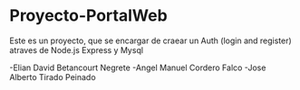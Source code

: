 # Proyecto-PortalWeb
Este es un proyecto, que se encargar de craear un Auth (login and register) atraves de Node.js Express y Mysql

-Elian David Betancourt Negrete
-Angel Manuel Cordero Falco
-Jose Alberto Tirado Peinado
